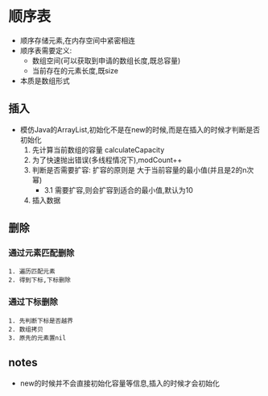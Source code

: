 # 顺序表
- 顺序存储元素,在内存空间中紧密相连
- 顺序表需要定义:
    -   数组空间(可以获取到申请的数组长度,既总容量)
    -   当前存在的元素长度,既size
- 本质是数组形式


## 插入
- 模仿Java的ArrayList,初始化不是在new的时候,而是在插入的时候才判断是否初始化
    1. 先计算当前数组的容量 calculateCapacity
    2. 为了快速抛出错误(多线程情况下),modCount++
    3. 判断是否需要扩容:  扩容的原则是 大于当前容量的最小值(并且是2的n次幂)
        - 3.1 需要扩容,则会扩容到适合的最小值,默认为10
    4. 插入数据

## 删除
### 通过元素匹配删除
    1. 遍历匹配元素
    2. 得到下标,下标删除
### 通过下标删除
    1. 先判断下标是否越界
    2. 数组拷贝
    3. 原先的元素置nil
## notes
- new的时候并不会直接初始化容量等信息,插入的时候才会初始化